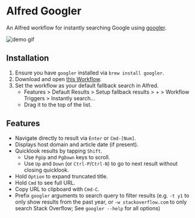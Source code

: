 # Alfred Googler

An Alfred workflow for instantly searching Google using [googler](https://github.com/jarun/googler).

![demo gif](demo.gif)

## Installation

1. Ensure you have `googler` installed via `brew install googler`.
2. Download and open [this Workflow](https://github.com/ericboehs/alfred-googler/raw/master/Alfred%20Googler.alfredworkflow).
3. Set the workflow as your default fallback search in Alfred.
   - Features > Default Results > Setup fallback results > + > Workflow Triggers > Instantly search...
   - Drag it to the top of the list.

## Features
- Navigate directly to result via `Enter` or `Cmd-[Num]`.
- Displays host domain and article date (if present).
- Quicklook results by tapping `Shift`.
   - Use `PgUp` and `PgDown` keys to scroll.
   - Use `Up` and `Down` (or `Ctrl-P`/`Ctrl-N`) to go to next result without closing quicklook.
- Hold `Option` to expand truncated title.
- Hold `Cmd` to see full URL.
- Copy URL to clipboard with `Cmd-C`.
- Prefix `googler` arguments to search query to filter results (e.g. `-t y1` to only show results from the past year, or `-w stackoverflow.com` to only search Stack Overflow; See `googler --help` for all options)
